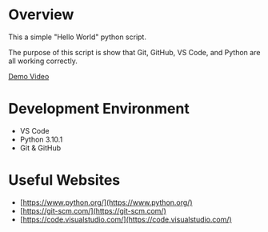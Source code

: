 # Overview

This a simple "Hello World" python script.

The purpose of this script is show that Git, GitHub, VS Code, and Python are all working correctly.

[Demo Video](https://youtu.be/kkOOv3ht4wQ)

# Development Environment

* VS Code
* Python 3.10.1
* Git & GitHub

# Useful Websites

* [https://www.python.org/](https://www.python.org/)
* [https://git-scm.com/](https://git-scm.com/)
* [https://code.visualstudio.com/](https://code.visualstudio.com/)
